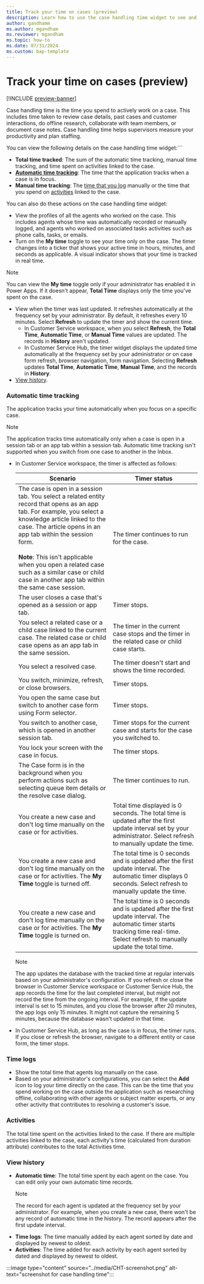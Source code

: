 ```yaml
---
title: Track your time on cases (preview)
description: Learn how to use the case handling time widget to see and log your time on cases in Customer Service.
author: gandhamm 
ms.author: mgandham
ms.reviewer: mgandham
ms.topic: how-to 
ms.date: 07/31/2024 
ms.custom: bap-template 
---
```


# Track your time on cases (preview)

[!INCLUDE [preview-banner](../../../shared-content/shared/preview-includes/preview-note.md)]

Case handling time is the time you spend to actively work on a case. This includes time taken to review case details, past cases and customer interactions, do offline research, collaborate with team members, or document case notes. Case handling time helps supervisors measure your productivity and plan staffing.

You can view the following details on the case handling time widget:```

- **Total time tracked**: The sum of the automatic time tracking, manual time tracking, and time spent on activities linked to the case.
- [**Automatic time tracking**](#automatic-time-tracking): The time that the application tracks when a case is in focus. 
- **Manual time tracking**: The [time that you log](#time-logs) manually or the time that you spend on  [activities](#activities) linked to the case.
 
You can also do these actions on the case handling time widget:

- View the profiles of all the agents who worked on the case. This includes agents whose time was automatically recorded or manually logged, and agents who worked on associated tasks activities such as phone calls, tasks, or emails.
- Turn on the **My time** toggle to see your time only on the case. The timer changes into a ticker that shows your active time in hours, minutes, and seconds as applicable. A visual indicator shows that your time is tracked in real time. 
 > [!NOTE]
 > You can view the **My time** toggle only if your administrator has enabled it in Power Apps. If it doesn't appear, **Total Time** displays only the time you've spent on the case.
- View when the timer was last updated. It refreshes automatically at the frequency set by your administrator. By default, it refreshes every 10 minutes. Select **Refresh** to update the timer and show the current time.
   - In Customer Service workspace, when you select **Refresh**, the **Total Time**, **Automatic Time**, or **Manual Time** values are updated. The records in **History** aren't updated.  
  - In Customer Service Hub, the timer widget displays the updated time automatically at the frequency set by your administrator or on case form refresh, browser navigation, form navigation. Selecting **Refresh** updates **Total Time**, **Automatic Time**, **Manual Time**, and the records in **History**.
- [View history](#view-history).


### Automatic time tracking

The application tracks your time automatically when you focus on a specific case.

 > [!NOTE]
 > The application tracks time automatically only when a case is open in a session tab or an app tab within a session tab. Automatic time tracking isn't supported when you switch from one case to another in the Inbox.


- In Customer Service workspace, the timer is affected as follows:
    
   | Scenario                                                                                           | Timer status                                     |
   | -------------------------------------------------------------------------------------------------- | -------------------------------------------------- |
   | The case is open in a session tab. You select a related entity record that opens as an app tab. For example, you select a knowledge article linked to the case. The article opens in an app tab within the session form.<br><br> **Note**: This isn't applicable when you open a related case such as a similar case or child case in another app tab within the same case session.  | The timer continues to run for the case.      |
   | The user closes a case that's opened as a session or app tab.                                                      | Timer stops.                                       |
   | You select a related case or a child case linked to the current case. The related case or child case opens as an app tab in the same session.                   | The timer in the current case stops and the timer in the related case or child case starts.             |
   | You select a resolved case.                       | The timer doesn't start and shows the time recorded.   |
   | You switch, minimize, refresh, or close browsers.                                                   | Timer stops.                                       |
   | You open the same case but switch to another case form using Form selector.                                                | Timer stops.                                       |
   |You switch to another case, which is opened in another session tab. | Timer stops for the current case and starts for the case you switched to.|
   | You lock your screen with the case in focus.                                                       | The timer stops.                                   |
   | The Case form is in the background when you perform actions such as selecting queue item details or the resolve case dialog.     | The timer continues to run.                        |
   | You create a new case and don't log time manually on the case or for activities. | Total time displayed is 0 seconds. The total time is updated after the first update interval set by your administrator. Select refresh to manually update the time. |
   | You create a new case and don't log time manually on the case or for activities. The **My Time** toggle is turned off.| The total time is 0 seconds and is updated after the first update interval. The automatic timer displays 0 seconds. Select refresh to manually update the time.|
   | You create a new case and don't log time manually on the case or for activities. The **My Time** toggle is turned on.| The total time is 0 seconds and is updated after the first update interval. The automatic timer starts tracking time real-time. Select refresh to manually update the total time.  |
   
  > [!NOTE]
  > The app updates the database with the tracked time at regular intervals based on your administrator's configuration. If you refresh or close the browser in Customer Service workspace or Customer Service Hub, the app records the time for the last completed interval, but might not record the time from the ongoing interval. For example, if the update interval is set to 15 minutes, and you close the browser after 20 minutes, the app logs only 15 minutes. It might not capture the remaining 5 minutes, because the database wasn't updated in that time. 

- In Customer Service Hub, as long as the case is in focus, the timer runs. If you close or refresh the browser, navigate to a different entity or case form, the timer stops.

### Time logs  
- Show the total time that agents log manually on the case.
- Based on your administrator's configurations, you can select the **Add** icon to log your time directly on the case. This can be the time that you spend working on the case outside the application such as researching offline, collaborating with other agents or subject matter experts, or any other activity that contributes to resolving a customer's issue.

### Activities  
The total time spent on the activities linked to the case. If there are multiple activities linked to the case, each activity's time (calculated from duration attribute) contributes to the total Activities time.


### View history
  
- **Automatic time**: The total time spent by each agent on the case. You can edit only your own automatic time records. 
  > [!NOTE]
  > The record for each agent is updated at the frequency set by your administrator. For example, when you create a new case, there won't be any record of automatic time in the history. The record appears after the first update interval.
- **Time logs**: The time manually added by each agent sorted by date and displayed by newest to oldest.  
- **Activities**: The time added for each activity by each agent sorted by dated and displayed by newest to oldest.


:::image type="content" source="../media/CHT-screenshot.png" alt-text="screenshot for case handling time":::


